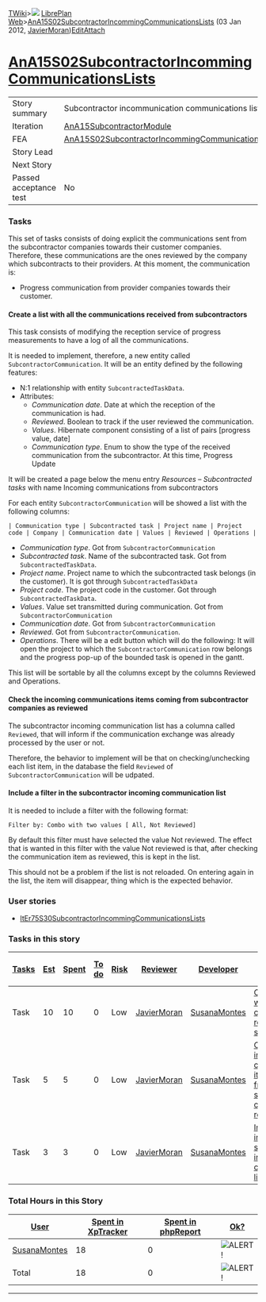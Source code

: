 [TWiki](Main_WebHome)&gt;![](/twiki/pub/TWiki/TWikiDocGraphics/web-bg-small.gif) [LibrePlan Web](LibrePlan_WebHome)&gt;[AnA15S02SubcontractorIncommingCommunicationsLists](LibrePlan_AnA15S02SubcontractorIncommingCommunicationsLists "Topic revision: 3 (03 Jan 2012 - 16:39:53)") (03 Jan 2012, [JavierMoran](Main_JavierMoran))[Edit](LibrePlan_AnA15S02SubcontractorIncommingCommunicationsLists?t=1520344063 "Edit this topic text")[Attach](/twiki/bin/attach/LibrePlan/AnA15S02SubcontractorIncommingCommunicationsLists "Attach an image or document to this topic")  

 [AnA15S02SubcontractorIncommingCommunicationsLists](LibrePlan_AnA15S02SubcontractorIncommingCommunicationsLists)
=================================================================================================================

|                        |                                                                                                                  |
|------------------------|------------------------------------------------------------------------------------------------------------------|
| Story summary          | Subcontractor incommunication communications list                                                                |
| Iteration              | [AnA15SubcontractorModule](LibrePlan_AnA15SubcontractorModule)                                                   |
| FEA                    | [AnA15S02SubcontractorIncommingCommunicationsLists](LibrePlan_AnA15S02SubcontractorIncommingCommunicationsLists) |
| Story Lead             |                                                                                                                  |
| Next Story             |                                                                                                                  |
| Passed acceptance test | No                                                                                                               |

###  Tasks

This set of tasks consists of doing explicit the communications sent from the subcontractor companies towards their customer companies. Therefore, these communications are the ones reviewed by the company which subcontracts to their providers. At this moment, the communication is:

-   Progress communication from provider companies towards their customer.

####  Create a list with all the communications received from subcontractors

This task consists of modifying the reception service of progress measurements to have a log of all the communications.

It is needed to implement, therefore, a new entity called `SubcontractorCommunication`. It will be an entity defined by the following features:

-   N:1 relationship with entity `SubcontractedTaskData`.
-   Attributes:
    -   *Communication date*. Date at which the reception of the communication is had.
    -   *Reviewed*. Boolean to track if the user reviewed the communication.
    -   *Values*. Hibernate component consisting of a list of pairs \[progress value, date\]
    -   *Communication type*. Enum to show the type of the received communication from the subcontractor. At this time, Progress Update

It will be created a page below the menu entry *Resources – Subcontracted tasks* with name Incoming communications from subcontractors

For each entity `SubcontractorCommunication` will be showed a list with the following columns:

    | Communication type | Subcontracted task | Project name | Project code | Company | Communication date | Values | Reviewed | Operations |

-   *Communication type*. Got from `SubcontractorCommunication`
-   *Subcontracted task*. Name of the subcontracted task. Got from `SubcontractedTaskData`.
-   *Project name*. Project name to which the subcontracted task belongs (in the customer). It is got through `SubcontractedTaskData`
-   *Project code*. The project code in the customer. Got through `SubcontractedTaskData`.
-   *Values*. Value set transmitted during communication. Got from `SubcontractorCommunication`
-   *Communication date*. Got from `SubcontractorCommunication`
-   *Reviewed*. Got from `SubcontractorCommunication`.
-   *Operations*. There will be a edit button which will do the following: It will open the project to which the `SubcontractorCommunication` row belongs and the progress pop-up of the bounded task is opened in the gantt.

This list will be sortable by all the columns except by the columns Reviewed and Operations.

####  Check the incoming communications items coming from subcontractor companies as reviewed

The subcontractor incoming communication list has a columna called `Reviewed`, that will inform if the communication exchange was already processed by the user or not.

Therefore, the behavior to implement will be that on checking/unchecking each list item, in the database the field `Reviewed` of `SubcontractorCommunication` will be udpated.

####  Include a filter in the subcontractor incoming communication list

It is needed to include a filter with the following format:

    Filter by: Combo with two values [ All, Not Reviewed]

By default this filter must have selected the value Not reviewed. The effect that is wanted in this filter with the value Not reviewed is that, after checking the communication item as reviewed, this is kept in the list.

This should not be a problem if the list is not reloaded. On entering again in the list, the item will disappear, thing which is the expected behavior.

###  User stories

-   [ItEr75S30SubcontractorIncommingCommunicationsLists](LibrePlan_ItEr75S30SubcontractorIncommingCommunicationsLists)

###  Tasks in this story

| [Tasks](LibrePlan_AnA15S02SubcontractorIncommingCommunicationsLists?sortcol=0;table=2;up=0#sorted_table "Sort by this column") | [Est](LibrePlan_AnA15S02SubcontractorIncommingCommunicationsLists?sortcol=1;table=2;up=0#sorted_table "Sort by this column") | [Spent](LibrePlan_AnA15S02SubcontractorIncommingCommunicationsLists?sortcol=2;table=2;up=0#sorted_table "Sort by this column") | [To do](LibrePlan_AnA15S02SubcontractorIncommingCommunicationsLists?sortcol=3;table=2;up=0#sorted_table "Sort by this column") | [Risk](LibrePlan_AnA15S02SubcontractorIncommingCommunicationsLists?sortcol=4;table=2;up=0#sorted_table "Sort by this column") | [Reviewer](LibrePlan_AnA15S02SubcontractorIncommingCommunicationsLists?sortcol=5;table=2;up=0#sorted_table "Sort by this column") | [Developer](LibrePlan_AnA15S02SubcontractorIncommingCommunicationsLists?sortcol=6;table=2;up=0#sorted_table "Sort by this column") | [Task Name](LibrePlan_AnA15S02SubcontractorIncommingCommunicationsLists?sortcol=7;table=2;up=0#sorted_table "Sort by this column")                           | [Start Date](LibrePlan_AnA15S02SubcontractorIncommingCommunicationsLists?sortcol=8;table=2;up=0#sorted_table "Sort by this column") | [Est End Date](LibrePlan_AnA15S02SubcontractorIncommingCommunicationsLists?sortcol=9;table=2;up=0#sorted_table "Sort by this column") | [End Date](LibrePlan_AnA15S02SubcontractorIncommingCommunicationsLists?sortcol=10;table=2;up=0#sorted_table "Sort by this column") |
|--------------------------------------------------------------------------------------------------------------------------------|------------------------------------------------------------------------------------------------------------------------------|--------------------------------------------------------------------------------------------------------------------------------|--------------------------------------------------------------------------------------------------------------------------------|-------------------------------------------------------------------------------------------------------------------------------|-----------------------------------------------------------------------------------------------------------------------------------|------------------------------------------------------------------------------------------------------------------------------------|--------------------------------------------------------------------------------------------------------------------------------------------------------------|-------------------------------------------------------------------------------------------------------------------------------------|---------------------------------------------------------------------------------------------------------------------------------------|------------------------------------------------------------------------------------------------------------------------------------|
| Task                                                                                                                           | 10                                                                                                                           | 10                                                                                                                             | 0                                                                                                                              | Low                                                                                                                           | [JavierMoran](Main_JavierMoran)                                                                                                   | [SusanaMontes](Main_SusanaMontes)                                                                                                  | [Create a list with all the communications received from subcontractors](LibrePlan_AnA15S02SubcontractorIncommingCommunicationsLists#TasK1)                  |                                                                                                                                     |                                                                                                                                       |                                                                                                                                    |
| Task                                                                                                                           | 5                                                                                                                            | 5                                                                                                                              | 0                                                                                                                              | Low                                                                                                                           | [JavierMoran](Main_JavierMoran)                                                                                                   | [SusanaMontes](Main_SusanaMontes)                                                                                                  | [Check the incoming communications items coming from subcontractor companies as reviewed](LibrePlan_AnA15S02SubcontractorIncommingCommunicationsLists#TasK2) |                                                                                                                                     |                                                                                                                                       |                                                                                                                                    |
| Task                                                                                                                           | 3                                                                                                                            | 3                                                                                                                              | 0                                                                                                                              | Low                                                                                                                           | [JavierMoran](Main_JavierMoran)                                                                                                   | [SusanaMontes](Main_SusanaMontes)                                                                                                  | [Include a filter in the subcontractor incoming communication list](LibrePlan_AnA15S02SubcontractorIncommingCommunicationsLists#TasK3)                       |                                                                                                                                     |                                                                                                                                       | 0                                                                                                                                  |

###  Total Hours in this Story

| [User](LibrePlan_AnA15S02SubcontractorIncommingCommunicationsLists?sortcol=0;table=3;up=0#sorted_table "Sort by this column") | [Spent in XpTracker](LibrePlan_AnA15S02SubcontractorIncommingCommunicationsLists?sortcol=1;table=3;up=0#sorted_table "Sort by this column") | [Spent in phpReport](LibrePlan_AnA15S02SubcontractorIncommingCommunicationsLists?sortcol=2;table=3;up=0#sorted_table "Sort by this column") | [Ok?](LibrePlan_AnA15S02SubcontractorIncommingCommunicationsLists?sortcol=3;table=3;up=0#sorted_table "Sort by this column") |
|-------------------------------------------------------------------------------------------------------------------------------|---------------------------------------------------------------------------------------------------------------------------------------------|---------------------------------------------------------------------------------------------------------------------------------------------|------------------------------------------------------------------------------------------------------------------------------|
| [SusanaMontes](Main_SusanaMontes)                                                                                             | 18                                                                                                                                          | 0                                                                                                                                           | ![ALERT!](/twiki/pub/TWiki/TWikiDocGraphics/warning.gif "ALERT!")                                                            |
| Total                                                                                                                         | 18                                                                                                                                          | 0                                                                                                                                           | ![ALERT!](/twiki/pub/TWiki/TWikiDocGraphics/warning.gif "ALERT!")                                                            |

------------------------------------------------------------------------
